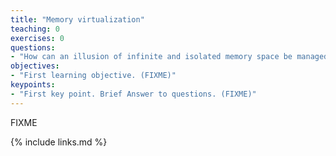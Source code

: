 ```yaml
---
title: "Memory virtualization"
teaching: 0
exercises: 0
questions:
- "How can an illusion of infinite and isolated memory space be managed?"
objectives:
- "First learning objective. (FIXME)"
keypoints:
- "First key point. Brief Answer to questions. (FIXME)"
---
```

FIXME

{% include links.md %}

